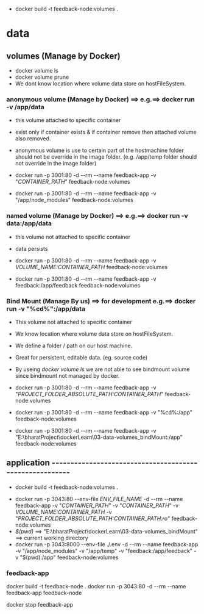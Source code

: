 
* docker build -t feedback-node:volumes .


# data

## volumes (Manage by Docker)
* docker volume ls
* docker volume prune
* We dont know location where volume data store on hostFileSystem.
### anonymous volume (Manage by Docker) ==> e.g.==> docker run -v /app/data
* this volume attached to specific container
* exist only if container exists & if container remove then attached volume also removed.
* anonymous volume is use to certain part of the hostmachine folder should not be override in the image folder. (e.g. /app/temp folder should not override in the image folder)

* docker run -p 3001:80 -d --rm --name feedback-app -v "*CONTAINER_PATH*" feedback-node:volumes 
* docker run -p 3001:80 -d --rm --name feedback-app -v "/app/node_modules" feedback-node:volumes

### named volume (Manage by Docker) ==> e.g.==> docker run -v data:/app/data
* this volume not attached to specific container
* data persists

* docker run -p 3001:80 -d --rm --name feedback-app -v *VOLUME_NAME:CONTAINER_PATH* feedback-node:volumes
* docker run -p 3001:80 -d --rm --name feedback-app -v feedback:/app/feedback feedback-node:volumes


### Bind Mount (Manage By us) ==> for development e.g.==> docker run -v "%cd%":/app/data
* This volume not attached to specific container
* We know location where volume data store on hostFileSystem.
* We define a folder / path on our host machine.
* Great for persistent, editable data. (eg. source code)
* By useing *docker volume ls* we are not able to see bindmount volume since bindmount not managed by docker.

* docker run -p 3001:80 -d --rm --name feedback-app -v "*PROJECT_FOLDER_ABSOLUTE_PATH:CONTAINER_PATH*" feedback-node:volumes 
* docker run -p 3001:80 -d --rm --name feedback-app -v "%cd%:/app" feedback-node:volumes
* docker run -p 3001:80 -d --rm --name feedback-app -v "E:\bharatProject\dockerLearn\03-data-volumes_bindMount:/app" feedback-node:volumes

## application --------------------------------------------------------
* docker build -t feedback-node:volumes .
<!-- ro ==> read only -->
* docker run -p 3043:80 --env-file *ENV_FILE_NAME* -d --rm --name feedback-app -v "*CONTAINER_PATH*" -v "*CONTAINER_PATH*"  -v *VOLUME_NAME:CONTAINER_PATH* -v 
"*PROJECT_FOLDER_ABSOLUTE_PATH:CONTAINER_PATH:ro*" feedback-node:volumes 
* *$(pwd)* ==> "E:\bharatProject\dockerLearn\03-data-volumes_bindMount" ==> current working directory
* docker run -p 3043:8000 --env-file ./.env -d --rm --name feedback-app -v "/app/node_modules" -v "/app/temp" -v "feedback:/app/feedback" -v "$(pwd):/app" feedback-node:volumes


### feedback-app
docker build -t feedback-node .
docker run -p 3043:80 -d --rm --name feedback-app feedback-node



docker stop feedback-app


